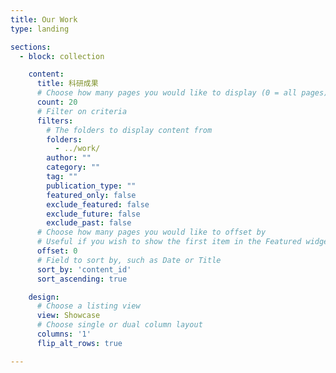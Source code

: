 ```yaml
---
title: Our Work
type: landing

sections:
  - block: collection

    content:
      title: 科研成果
      # Choose how many pages you would like to display (0 = all pages)
      count: 20
      # Filter on criteria
      filters:
        # The folders to display content from
        folders:
          - ../work/
        author: ""
        category: ""
        tag: ""
        publication_type: ""
        featured_only: false
        exclude_featured: false
        exclude_future: false
        exclude_past: false
      # Choose how many pages you would like to offset by
      # Useful if you wish to show the first item in the Featured widget
      offset: 0
      # Field to sort by, such as Date or Title
      sort_by: 'content_id'
      sort_ascending: true

    design:
      # Choose a listing view
      view: Showcase
      # Choose single or dual column layout
      columns: '1'
      flip_alt_rows: true

---
```

